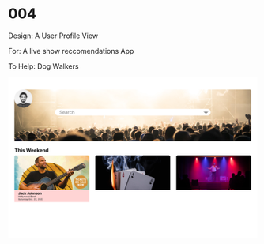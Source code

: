 # 004

Design: A User Profile View

For: A live show reccomendations App

To Help: Dog Walkers

<img src="./images/004.png" />
